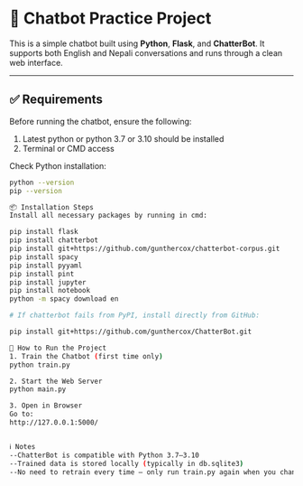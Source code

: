 # 🤖 Chatbot Practice Project

This is a simple chatbot built using **Python**, **Flask**, and **ChatterBot**. It supports both English and Nepali conversations and runs through a clean web interface.

---

## ✅ Requirements

Before running the chatbot, ensure the following:

1. Latest python or python 3.7 or 3.10 should be installed 
2. Terminal or CMD access

Check Python installation:
```bash
python --version
pip --version

📦 Installation Steps
Install all necessary packages by running in cmd:

pip install flask
pip install chatterbot
pip install git+https://github.com/gunthercox/chatterbot-corpus.git
pip install spacy
pip install pyyaml
pip install pint
pip install jupyter
pip install notebook
python -m spacy download en

# If chatterbot fails from PyPI, install directly from GitHub:

pip install git+https://github.com/gunthercox/ChatterBot.git

🚀 How to Run the Project
1. Train the Chatbot (first time only)
python train.py

2. Start the Web Server
python main.py

3. Open in Browser
Go to:
http://127.0.0.1:5000/


ℹ️ Notes
--ChatterBot is compatible with Python 3.7–3.10
--Trained data is stored locally (typically in db.sqlite3)
--No need to retrain every time — only run train.py again when you change the training data

